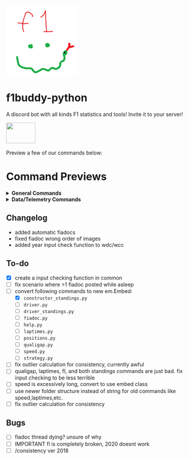 <a href="https://discord.com/api/oauth2/authorize?client_id=1059405703116242995&permissions=139586816064&scope=bot">
    <img src="/botPics/f1python192.png">
</a>

# f1buddy-python

A discord bot with all kinds F1 statistics and tools!
Invite it to your server!

<a href="https://discord.com/api/oauth2/authorize?client_id=1059405703116242995&permissions=139586816064&scope=bot">
    <img src="https://logodownload.org/wp-content/uploads/2017/11/discord-logo-01.png" width="79" height="56">
</a>

Preview a few of our commands below:

# Command Previews
<details><summary><b>General Commands</b></summary>
    
Schedule             |  Standings|  Driver|  
:-------------------------:|:-------------------------:|:-------------------------:
![](/images/schedule.png)  |  ![](/images/wdcwcc.png)|  ![](/images/driver.png)|  

Race Results             |  Quali Results |  FIA Document|  
:-------------------------:|:-------------------------:|:-------------------------:
![](/images/results.png)|    ![](/images/quali.png)|  ![](/images/fiadoc.png)|  

And more!!
</details>

<details><summary><b>Data/Telemetry Commands</b></summary>
    
Telemetry             |  Track Dominance |  Position Changes|  
:-------------------------:|:-------------------------:|:-------------------------:
![](/images/telemetry.png)  |  ![](/images/trackdominance.png)|  ![](/images/positions.png)|  

Qualifying Gap             |  Laptime Consistency |  Laptimes |  
:-------------------------:|:-------------------------:|:-------------------------:
![](/images/qualigap.png)|    ![](/images/consistency.png)|  ![](/images/laptimes.png)|  

And more!!
</details>


## Changelog
- added automatic fiadocs
- fixed fiadoc wrong order of images
- added year input check function to wdc/wcc

## To-do
- [x] create a input checking function in common
- [ ] fix scenario where >1 fiadoc posted while asleep
- [ ] convert following commands to new em.Embed: 
    - [x] `constructor_standings.py`
    - [ ] `driver.py`
    - [ ] `driver_standings.py`
    - [ ] `fiadoc.py`
    - [ ] `help.py`
    - [ ] `laptimes.py`
    - [ ] `positions.py`
    - [ ] `qualigap.py`
    - [ ] `speed.py`
    - [ ] `strategy.py`
- [ ] fix outlier calculation for consistency, currently awful
- [ ] qualigap, laptimes, fl, and both standings commands are just bad. fix input checking to be less terrible
- [ ] speed is excessively long, convert to use embed class
- [ ] use newer folder structure instead of string for old commands like speed,laptimes,etc.
- [ ] fix outlier calculation for consistency

## Bugs
- [ ] fiadoc thread dying? unsure of why
- [ ] IMPORTANT fl is completely broken, 2020 doesnt work
- [ ] /consistency ver 2018